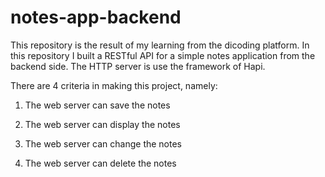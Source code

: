 # notes-app-backend
This repository is the result of my learning from the dicoding platform. In this repository I built a RESTful API for a simple notes application from the backend side. The HTTP server is use the framework of Hapi.

There are 4 criteria in making this project, namely:

1. The web server can save the notes
   
2. The web server can display the notes
   
3. The web server can change the notes
   
4. The web server can delete the notes
